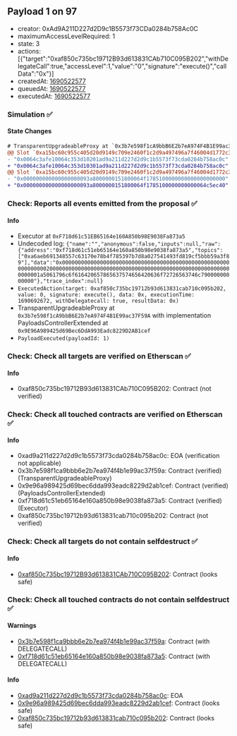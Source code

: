 ## Payload 1 on 97

- creator: 0xAd9A211D227d2D9c1B5573f73CDa0284b758Ac0C
- maximumAccessLevelRequired: 1
- state: 3
- actions: [{"target":"0xaf850c735bc19712B93d613831CAb710C095B202","withDelegateCall":true,"accessLevel":1,"value":"0","signature":"execute()","callData":"0x"}]
- createdAt: [1690522577](https://testnet.bscscan.com/tx/0x1cadfe12e4502f80e60c753dca62964cd2156602fedb29bbf429d11e44000391)
- queuedAt: [1690522577](https://testnet.bscscan.com/tx/0xfb5de48d85b520bb2de171dcb99f759ccabcea88dcd7c51bcc989e07169c26a5)
- executedAt: [1690522577](https://testnet.bscscan.com/tx/0x655355789031e726a921aee159b921869fee0f87b38cb66df648ac8f12dd0ea6)

### Simulation :white_check_mark:

#### State Changes

```diff
# TransparentUpgradeableProxy at `0x3b7e598f1cA9bbB6E2b7eA974F4B1E99ac37F59A` with implementation PayloadsControllerExtended at `0x9E96A989425d69Bec6DdA993Eadc8229D2AB1cef`
@@ Slot `0xa15bc60c955c405d20d9149c709e2460f1c2d9a497496a7f46004d1772c3054c` @@
- "0x0064c3afe10064c353d10201ad9a211d227d2d9c1b5573f73cda0284b758ac0c"
+ "0x0064c3afe10064c353d10301ad9a211d227d2d9c1b5573f73cda0284b758ac0c"
@@ Slot `0xa15bc60c955c405d20d9149c709e2460f1c2d9a497496a7f46004d1772c3054d` @@
- "0x000000000000000000093a8000000151800064f1785100000000000000000000"
+ "0x000000000000000000093a8000000151800064f1785100000000000064c5ec40"
```
### Check: Reports all events emitted from the proposal :white_check_mark:

#### Info

- Executor at `0xF718d61c51EB65164e160A850b98E9038Fa873a5`
- Undecoded log: `{"name":"","anonymous":false,"inputs":null,"raw":{"address":"0xf718d61c51eb65164e160a850b98e9038fa873a5","topics":["0xa6aeb691348557c63170e78b4f785397b7d8a027541493fd819cf5bbb59a3f89"],"data":"0x0000000000000000000000000000000000000000000000000000000000000020000000000000000000000000000000000000000000000000000000000000001a5061796c6f616420657865637574656420636f72726563746c79000000000000"},"trace_index":null}`
- `ExecutedAction(target: 0xaf850c735bc19712b93d613831cab710c095b202, value: 0, signature: execute(), data: 0x, executionTime: 1690692672, withDelegatecall: true, resultData: 0x)`
- TransparentUpgradeableProxy at `0x3b7e598f1cA9bbB6E2b7eA974F4B1E99ac37F59A` with implementation PayloadsControllerExtended at `0x9E96A989425d69Bec6DdA993Eadc8229D2AB1cef`
- `PayloadExecuted(payloadId: 1)`

### Check: Check all targets are verified on Etherscan :white_check_mark:

#### Info

- 0xaf850c735bc19712B93d613831CAb710C095B202: Contract (not verified)

### Check: Check all touched contracts are verified on Etherscan :white_check_mark:

#### Info

- 0xad9a211d227d2d9c1b5573f73cda0284b758ac0c: EOA (verification not applicable)
- 0x3b7e598f1ca9bbb6e2b7ea974f4b1e99ac37f59a: Contract (verified) (TransparentUpgradeableProxy)
- 0x9e96a989425d69bec6dda993eadc8229d2ab1cef: Contract (verified) (PayloadsControllerExtended)
- 0xf718d61c51eb65164e160a850b98e9038fa873a5: Contract (verified) (Executor)
- 0xaf850c735bc19712b93d613831cab710c095b202: Contract (not verified)

### Check: Check all targets do not contain selfdestruct :white_check_mark:

#### Info

- [0xaf850c735bc19712B93d613831CAb710C095B202](https://testnet.bscscan.com/address/0xaf850c735bc19712B93d613831CAb710C095B202): Contract (looks safe)

### Check: Check all touched contracts do not contain selfdestruct :white_check_mark:

#### Warnings

- [0x3b7e598f1ca9bbb6e2b7ea974f4b1e99ac37f59a](https://testnet.bscscan.com/address/0x3b7e598f1ca9bbb6e2b7ea974f4b1e99ac37f59a): Contract (with DELEGATECALL)
- [0xf718d61c51eb65164e160a850b98e9038fa873a5](https://testnet.bscscan.com/address/0xf718d61c51eb65164e160a850b98e9038fa873a5): Contract (with DELEGATECALL)

#### Info

- [0xad9a211d227d2d9c1b5573f73cda0284b758ac0c](https://testnet.bscscan.com/address/0xad9a211d227d2d9c1b5573f73cda0284b758ac0c): EOA
- [0x9e96a989425d69bec6dda993eadc8229d2ab1cef](https://testnet.bscscan.com/address/0x9e96a989425d69bec6dda993eadc8229d2ab1cef): Contract (looks safe)
- [0xaf850c735bc19712b93d613831cab710c095b202](https://testnet.bscscan.com/address/0xaf850c735bc19712b93d613831cab710c095b202): Contract (looks safe)

